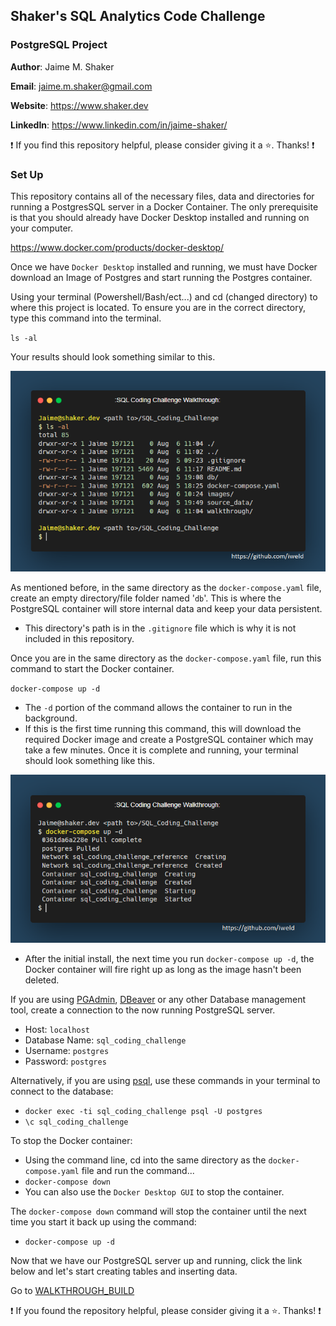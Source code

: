 ## Shaker's SQL Analytics Code Challenge
### PostgreSQL Project

**Author**: Jaime M. Shaker

**Email**: jaime.m.shaker@gmail.com

**Website**: https://www.shaker.dev

**LinkedIn**: https://www.linkedin.com/in/jaime-shaker/ 

:exclamation: If you find this repository helpful, please consider giving it a :star:. Thanks! :exclamation:

### Set Up

This repository contains all of the necessary files, data and directories for running a PostgresSQL server in a Docker Container.  The only prerequisite is that you should already have Docker Desktop installed and running on your computer.

 https://www.docker.com/products/docker-desktop/

 Once we have `Docker Desktop` installed and running, we must have Docker download an Image of Postgres and start running the Postgres container.

 Using your terminal (Powershell/Bash/ect...) and cd (changed directory) to where this project is located.  To ensure you are in the correct directory, type this command into the terminal.

 `ls -al`

 Your results should look something similar to this.

 ![alt text](../images/terminal_1.PNG)

 As mentioned before, in the same directory as the `docker-compose.yaml` file, create an empty directory/file folder named '`db`'. This is where the PostgreSQL container will store internal data and keep your data persistent.
 * This directory's path is in the `.gitignore` file which is why it is not included in this repository.

 Once you are in the same directory as the `docker-compose.yaml` file, run this command to start the Docker container.

 `docker-compose up -d`

* The `-d` portion of the command allows the container to run in the background.
 * If this is the first time running this command, this will download the required Docker image and create a PostgreSQL container which may take a few minutes.  Once it is complete and running, your terminal should look something like this.

  ![alt text](../images/terminal_2.PNG)

 * After the initial install, the next time you run   `docker-compose up -d`, the Docker container will fire right up as long as the image hasn't been deleted.

If you are using [PGAdmin](https://www.pgadmin.org/), [DBeaver](https://dbeaver.io/) or any other Database management tool, create a connection to the now running PostgreSQL server.
* Host: `localhost`
* Database Name: `sql_coding_challenge`
* Username: `postgres`
* Password: `postgres`

Alternatively, if you are using [psql](https://gist.github.com/Kartones/dd3ff5ec5ea238d4c546), use these commands in your terminal to connect to the database:
* `docker exec -ti sql_coding_challenge psql -U postgres`
* `\c sql_coding_challenge`

To stop the Docker container:
* Using the command line, cd into the same directory as the `docker-compose.yaml` file and run the command...
* `docker-compose down`
* You can also use the `Docker Desktop GUI` to stop the container.

The `docker-compose down` command will stop the container until the next time you start it back up using the command: 
*  `docker-compose up -d`
 
Now that we have our PostgreSQL server up and running, click the link below and let's start creating tables and inserting data.

 Go to [WALKTHROUGH_BUILD](WALKTHROUGH_BUILD.md)

:exclamation: If you found the repository helpful, please consider giving it a :star:. Thanks! :exclamation:



